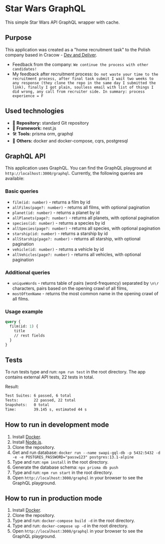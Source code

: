 # Star Wars GraphQL

This simple Star Wars API GraphQL wrapper with cache.

## Purpose
This application was created as a "home recruitment task" to the Polish company based in Cracow - [Dev and Deliver](https://www.gowork.pl/opinie_czytaj,21584258). 

- Feedback from the company: `We continue the process with other candidates!`
- My feedback after recruitment process: `Do not waste your time to the recruitment process, after final task submit I wait two weeks to any response (they clone the repo in the same day I submitted the link), finally I got plain, soulless email with list of things I did wrong, any call from recruiter side. In summary: process experience = F`

## Used technologies

- 🎁 **Repository:** standard Git repository
- 🌈 **Framework:** nest.js
- 🛠️ **Tools:** prisma orm, graphql
- 💎 **Others:** docker and docker-compose, cqrs, postgresql

## GraphQL API

This application uses GraphQL. You can find the GraphQL playground at `http://localhost:3000/graphql`.
Currently, the following queries are available:

### Basic queries

- `film(id: number)` - returns a film by id
- `allFilms(page?: number)` - returns all films, with optional pagination
- `planet(id: number)` - returns a planet by id
- `allPlanets(page?: number)` - returns all planets, with optional pagination
- `species(id: number)` - returns a species by id
- `allSpecies(page?: number)` - returns all species, with optional pagination
- `starship(id: number)` - returns a starship by id
- `allStarship(page?: number)` - returns all starship, with optional pagination
- `vehicle(id: number)` - returns a vehicle by id
- `allVehicles(page?: number)` - returns all vehicles, with optional pagination

### Additional queries

- `uniqueWords` - returns table of pairs (word-frequency) separated by `\n\r` characters, pairs based on the opening crawl of all films,
- `mostOftenName` - returns the most common name in the opening crawl of all films.

### Usage example

```graphql
query {
  film(id: 1) {
    title
    // rest fields
  }
}
```

## Tests

To run tests type and run: `npm run test` in the root directory. The app contains external API tests, 22 tests in total.

Result:

```bash
Test Suites: 6 passed, 6 total
Tests:       22 passed, 22 total
Snapshots:   0 total
Time:        39.145 s, estimated 44 s
```

## How to run in development mode

1. Install [Docker](https://docs.docker.com/get-docker/).
2. Install [Node.js](https://nodejs.org/en/download/).
3. Clone the repository.
4. Get and run database: `docker run --name swapi-gql-db -p 5432:5432 -d -e -e POSTGRES_PASSWORD="passw123" postgres:13.1-alpine`
5. Type and run: `npm install` in the root directory.
6. Generate the database schema: `npx prisma db push`
7. Type and run: `npm run start` in the root directory.
8. Open `http://localhost:3000/graphql` in your browser to see the GraphQL playground.

## How to run in production mode

1. Install [Docker](https://docs.docker.com/get-docker/).
2. Clone the repository.
3. Type and run: `docker-compose build -d` in the root directory.
4. Type and run: `docker-compose up -d` in the root directory.
5. Open `http://localhost:3000/graphql` in your browser to see the GraphQL playground.
